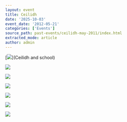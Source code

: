 ```yaml
---
layout: event
title: Ceilidh
date: '2025-10-03'
event_date: '2012-05-21'
categories: ['Events']
source_path: past-events/ceilidh-may-2011/index.html
extracted_mode: article
author: admin
---
```

[![](/assets/images/2012/05/cropped-Ceilidh-2011-and-school-building-066.jpg)](Ceilidh and school)

[![](/assets/images/2012/08/CDN_4369-150x150.jpg)](/assets/images/2012/08/CDN_4369.jpg)

[![](/assets/images/2012/08/CDN_4373-150x150.jpg)](/assets/images/2012/08/CDN_4373.jpg)

[![](/assets/images/2012/08/CDN_4378-150x150.jpg)](/assets/images/2012/08/CDN_4378.jpg)

[![](/assets/images/2012/08/CDN_4426-150x150.jpg)](/assets/images/2012/08/CDN_4426.jpg)

[![](/assets/images/2012/08/CDN_4441-150x150.jpg)](/assets/images/2012/08/CDN_4441.jpg)

[![](/assets/images/2012/08/CDN_4445-150x150.jpg)](/assets/images/2012/08/CDN_4445.jpg)
